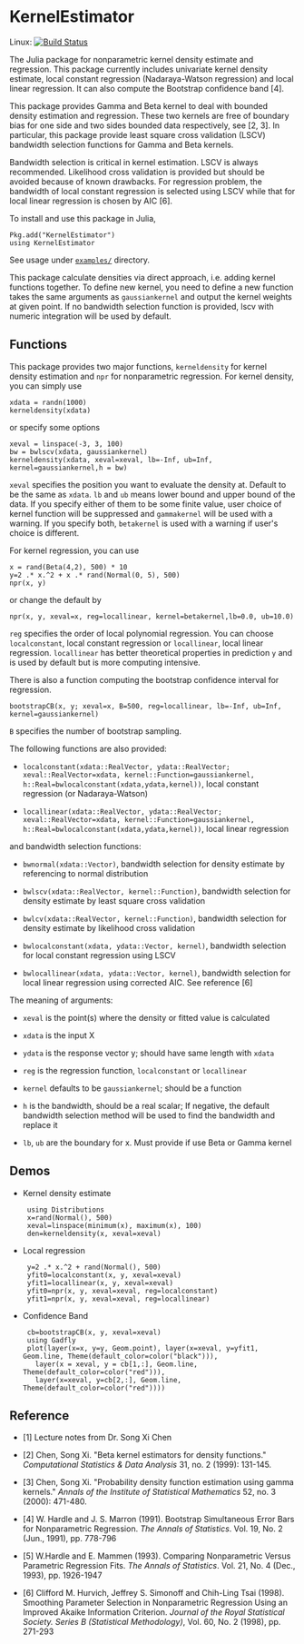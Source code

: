 # KernelEstimator

Linux: [![Build Status](https://travis-ci.org/panlanfeng/KernelEstimator.jl.svg?branch=master)](https://travis-ci.org/panlanfeng/KernelEstimator.jl)


The Julia package for nonparametric kernel density estimate and regression. This package currently includes univariate kernel density estimate, local constant regression (Nadaraya-Watson regression) and local linear regression. It can also compute the Bootstrap confidence band [4].

This package provides Gamma and Beta kernel to deal with bounded density estimation and regression. These two kernels are free of boundary bias for one side and two sides bounded data respectively, see [2, 3]. In particular, this package provide least square cross validation (LSCV) bandwidth selection functions for Gamma and Beta kernels.

Bandwidth selection is critical in kernel estimation. LSCV is always recommended. Likelihood cross validation is provided but should be avoided because of known drawbacks. For regression problem, the bandwidth of local constant regression is selected using LSCV while that for local linear regression is chosen by AIC [6].

To install and use this package in Julia,

	Pkg.add("KernelEstimator")
	using KernelEstimator

See usage under [`examples/`](examples/) directory.

This package calculate densities via direct approach, i.e. adding kernel functions together. To define new kernel, you need to define a new function takes the same arguments as `gaussiankernel` and output the kernel weights at given point. If no bandwidth selection function is provided, lscv with numeric integration will be used by default.

## Functions
This package provides two major functions, `kerneldensity` for kernel density estimation and `npr` for nonparametric regression. For kernel density, you can simply use

	xdata = randn(1000)
	kerneldensity(xdata)

or specify some options

	xeval = linspace(-3, 3, 100)
	bw = bwlscv(xdata, gaussiankernel)
	kerneldensity(xdata, xeval=xeval, lb=-Inf, ub=Inf, kernel=gaussiankernel,h = bw)

`xeval` specifies the position you want to evaluate the density at. Default to be the same as `xdata`. `lb` and `ub` means lower bound and upper bound of the data. If you specify either of them to be some finite value, user choice of kernel function will be suppressed and `gammakernel` will be used with a warning. If you specify both, `betakernel` is used with a warning if user's choice is different.

For kernel regression, you can use

	x = rand(Beta(4,2), 500) * 10
	y=2 .* x.^2 + x .* rand(Normal(0, 5), 500)
	npr(x, y)

or change the default by

	npr(x, y, xeval=x, reg=locallinear, kernel=betakernel,lb=0.0, ub=10.0)

`reg` specifies the order of local polynomial regression. You can choose `localconstant`, local constant regression or `locallinear`, local linear regression. `locallinear` has better theoretical properties in prediction `y` and is used by default but is more computing intensive.

There is also a function computing the bootstrap confidence interval for regression.

	bootstrapCB(x, y; xeval=x, B=500, reg=locallinear, lb=-Inf, ub=Inf, kernel=gaussiankernel)

`B` specifies the number of bootstrap sampling.

 The following functions are also provided:

 - `localconstant(xdata::RealVector, ydata::RealVector; xeval::RealVector=xdata, kernel::Function=gaussiankernel, h::Real=bwlocalconstant(xdata,ydata,kernel))`, local constant regression (or Nadaraya-Watson)

 - `locallinear(xdata::RealVector, ydata::RealVector; xeval::RealVector=xdata, kernel::Function=gaussiankernel, h::Real=bwlocalconstant(xdata,ydata,kernel))`,  local linear regression

and bandwidth selection functions:

 - `bwnormal(xdata::Vector)`, bandwidth selection for density estimate by referencing to normal distribution

 - `bwlscv(xdata::RealVector, kernel::Function)`, bandwidth selection for density estimate by least square cross validation

 - `bwlcv(xdata::RealVector, kernel::Function)`, bandwidth selection for density estimate by likelihood cross validation

 - `bwlocalconstant(xdata, ydata::Vector, kernel)`, bandwidth selection for local constant regression using LSCV

 - `bwlocallinear(xdata, ydata::Vector, kernel)`, bandwidth selection for local linear regression using corrected AIC. See reference [6]



The meaning of arguments:

 - `xeval` is the point(s) where the density or fitted value is calculated

 - `xdata` is the input X

 - `ydata` is the response vector y; should have same length with `xdata`

 - `reg` is the regression function, `localconstant` or `locallinear`

 - `kernel` defaults to be `gaussiankernel`; should be a function

 - `h` is the bandwidth, should be a real scalar; If negative, the default bandwidth selection method will be used to find the bandwidth and replace it

 - `lb`, `ub` are the boundary for x. Must provide if use Beta or Gamma kernel


## Demos

 - Kernel density estimate

	    using Distributions
	    x=rand(Normal(), 500)
	    xeval=linspace(minimum(x), maximum(x), 100)
	    den=kerneldensity(x, xeval=xeval)


 - Local regression

		y=2 .* x.^2 + rand(Normal(), 500)
		yfit0=localconstant(x, y, xeval=xeval)
		yfit1=locallinear(x, y, xeval=xeval)
		yfit0=npr(x, y, xeval=xeval, reg=localconstant)
		yfit1=npr(x, y, xeval=xeval, reg=locallinear)

 - Confidence Band

        cb=bootstrapCB(x, y, xeval=xeval)
        using Gadfly
        plot(layer(x=x, y=y, Geom.point), layer(x=xeval, y=yfit1, Geom.line, Theme(default_color=color("black"))),
          layer(x = xeval, y = cb[1,:], Geom.line, Theme(default_color=color("red"))),
          layer(x=xeval, y=cb[2,:], Geom.line, Theme(default_color=color("red"))))




## Reference

 - [1] Lecture notes from Dr. Song Xi Chen

 - [2] Chen, Song Xi. "Beta kernel estimators for density functions." _Computational Statistics & Data Analysis_ 31, no. 2 (1999): 131-145.

 - [3] Chen, Song Xi. "Probability density function estimation using gamma kernels." _Annals of the Institute of Statistical Mathematics_ 52, no. 3 (2000): 471-480.

 - [4] W. Hardle and J. S. Marron (1991). Bootstrap Simultaneous Error Bars for Nonparametric Regression. _The Annals of Statistics_. Vol. 19, No. 2 (Jun., 1991), pp. 778-796

 - [5] W.Hardle and E. Mammen (1993). Comparing Nonparametric Versus Parametric Regression Fits. _The Annals of Statistics_. Vol. 21, No. 4 (Dec., 1993), pp. 1926-1947

 -  [6] Clifford M. Hurvich, Jeffrey S. Simonoff and Chih-Ling Tsai (1998). Smoothing Parameter Selection in Nonparametric Regression Using an Improved Akaike Information Criterion. _Journal of the Royal Statistical Society. Series B (Statistical Methodology)_, Vol. 60, No. 2 (1998), pp. 271-293
